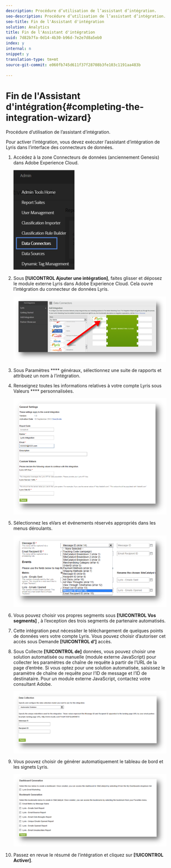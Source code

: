 ```yaml
---
description: Procédure d’utilisation de l’assistant d’intégration.
seo-description: Procédure d’utilisation de l’assistant d’intégration.
seo-title: Fin de l'Assistant d'intégration
solution: Analytics
title: Fin de l'Assistant d'intégration
uuid: 7d82b7fa-0d14-4b30-b96d-7e2e7d8a5eb0
index: y
internal: n
snippet: y
translation-type: tm+mt
source-git-commit: e060fb745d611f37f28708b3fe103c1191aa483b

---
```



# Fin de l'Assistant d'intégration{#completing-the-integration-wizard}

Procédure d’utilisation de l’assistant d’intégration.

Pour activer l’intégration, vous devez exécuter l’assistant d’intégration de Lyris dans l’interface des connecteurs de données.

1. Accédez à la zone Connecteurs de données (anciennement Genesis) dans Adobe Experience Cloud.

   ![](assets/data_connectors.png)

1. Sous **[!UICONTROL Ajouter une intégration]**, faites glisser et déposez le module externe Lyris dans Adobe Experience Cloud. Cela ouvre l’intégration du connecteur de données Lyris.

   ![](assets/add_integration.png)

1. Sous Paramètres **** généraux, sélectionnez une suite de rapports et attribuez un nom à l’intégration.
1. Renseignez toutes les informations relatives à votre compte Lyris sous Valeurs **** personnalisées.

   ![](assets/general_settings.png)

1. Sélectionnez les eVars et événements réservés appropriés dans les menus déroulants.

   ![](assets/variable_mapping.png)

1. Vous pouvez choisir vos propres segments sous **[!UICONTROL Vos segments]** , à l’exception des trois segments de partenaire automatisés.
1. Cette intégration peut nécessiter le téléchargement de quelques points de données vers votre compte Lyris. Vous pouvez choisir d’autoriser cet accès sous Demande **[!UICONTROL d’]** accès.
1. Sous Collecte **[!UICONTROL de]** données, vous pouvez choisir une solution automatisée ou manuelle (module externe JavaScript) pour collecter les paramètres de chaîne de requête à partir de l’URL de la page d’entrée. Si vous optez pour une solution automatisée, saisissez le paramètre de chaîne de requête pour l’ID de message et l’ID de destinataire. Pour un module externe JavaScript, contactez votre consultant Adobe.

   ![](assets/data_collection.png)

1. Vous pouvez choisir de générer automatiquement le tableau de bord et les signets Lyris.

   ![](assets/dashboard_generation.png)

1. Passez en revue le résumé de l’intégration et cliquez sur **[!UICONTROL Activer]**.
